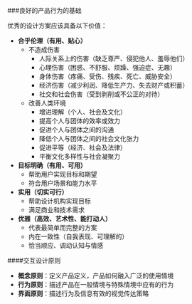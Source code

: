 ###良好的产品行为的基础

优秀的设计方案应该具备以下价值：

- **合乎伦理（有用、贴心）**
    - 不造成伤害
        - 人际关系上的伤害（缺乏尊严、侵犯他人、羞辱他们）
        - 心理伤害（困惑、不舒服、烦躁、强迫症、无趣）
        - 身体伤害（疼痛、受伤、残疾、死亡、威胁安全）
        - 经济伤害（减少利润、降低生产力、失去财产或积蓄）
        - 社交和社会伤害（受到剥削或不公正的对待）
    - 改善人类环境
        - 增进理解（个人、社会及文化）
        - 提高个人与团体的效率或效力
        - 促进个人与团体之间的沟通
        - 降低个人与团体之间的社会文化张力
        - 促进平等（经济、社会及法律）
        - 平衡文化多样性与社会凝聚力
- **目标明确（有用、可用）**
    - 帮助用户实现目标和期望
    - 符合用户场景和能力水平
- **实用（切实可行）**
    - 帮助设计机构实现目标
    - 满足商业和技术需求
- **优雅（高效、艺术性、能打动人）**
    - 代表最简单而完整的方案
    - 内在一致性（自我表现、可理解的）
    - 恰当顺应、调动认知与情感
    
####交互设计原则

- **概念原则**：定义产品定义，产品如何融入广泛的使用情境
- **行为原则**：描述产品在一般情境与特殊情境中应有的行为
- **界面原则**：描述行为及信息有效的视觉传达策略


